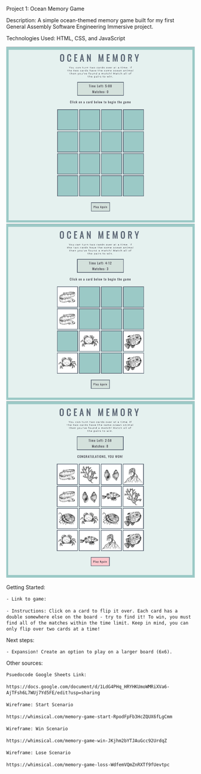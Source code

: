 Project 1: Ocean Memory Game

Description:
    A simple ocean-themed memory game built for my first General Assembly Software Engineering Immersive project.

Technologies Used: HTML, CSS, and JavaScript

![alt text](images/startscreen.png)
![alt text](images/playscreen.png)
![alt text](images/winscreen.png)

Getting Started: 

    - Link to game: 

    - Instructions: Click on a card to flip it over. Each card has a double somewhere else on the board - try to find it! To win, you must find all of the matches within the time limit. Keep in mind, you can only flip over two cards at a time!

Next steps: 

    - Expansion! Create an option to play on a larger board (6x6). 

Other sources: 

    Psuedocode Google Sheets Link:

    https://docs.google.com/document/d/1LdG4PHq_HRYHKUmoWMRiXVa6-AjTFsh6L7WUj7Yd5FE/edit?usp=sharing

    Wireframe: Start Scenario

    https://whimsical.com/memory-game-start-RpodFpFb3HcZQUX6fLgCmm

    Wireframe: Win Scenario

    https://whimsical.com/memory-game-win-JKjhm2bYTJAuGcc92UrdqZ

    Wireframe: Lose Scenario

    https://whimsical.com/memory-game-loss-WdfemVQmZnRXTf9fUevtpc